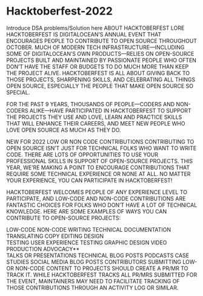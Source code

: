 # Hacktoberfest-2022
Introduce DSA problems/Solution here 
ABOUT
HACKTOBERFEST LORE
HACKTOBERFEST IS DIGITALOCEAN’S ANNUAL EVENT THAT ENCOURAGES PEOPLE TO CONTRIBUTE TO OPEN SOURCE THROUGHOUT OCTOBER. MUCH OF MODERN TECH INFRASTRUCTURE—INCLUDING SOME OF DIGITALOCEAN’S OWN PRODUCTS—RELIES ON OPEN-SOURCE PROJECTS BUILT AND MAINTAINED BY PASSIONATE PEOPLE WHO OFTEN DON’T HAVE THE STAFF OR BUDGETS TO DO MUCH MORE THAN KEEP THE PROJECT ALIVE. HACKTOBERFEST IS ALL ABOUT GIVING BACK TO THOSE PROJECTS, SHARPENING SKILLS, AND CELEBRATING ALL THINGS OPEN SOURCE, ESPECIALLY THE PEOPLE THAT MAKE OPEN SOURCE SO SPECIAL.

FOR THE PAST 9 YEARS, THOUSANDS OF PEOPLE—CODERS AND NON-CODERS ALIKE—HAVE PARTICIPATED IN HACKTOBERFEST TO SUPPORT THE PROJECTS THEY USE AND LOVE, LEARN AND PRACTICE SKILLS THAT WILL ENHANCE THEIR CAREERS, AND MEET NEW PEOPLE WHO LOVE OPEN SOURCE AS MUCH AS THEY DO.


NEW FOR 2022
LOW OR NON CODE CONTRIBUTIONS
CONTRIBUTING TO OPEN SOURCE ISN’T JUST FOR TECHNICAL FOLKS WHO WANT TO WRITE CODE. THERE ARE LOTS OF OPPORTUNITIES TO USE YOUR PROFESSIONAL SKILLS IN SUPPORT OF OPEN-SOURCE PROJECTS. THIS YEAR, WE’RE MAKING A POINT TO ENCOURAGE CONTRIBUTIONS THAT REQUIRE SOME TECHNICAL EXPERIENCE OR NONE AT ALL. NO MATTER YOUR EXPERIENCE, YOU CAN PARTICIPATE IN HACKTOBERFEST!

HACKTOBERFEST WELCOMES PEOPLE OF ANY EXPERIENCE LEVEL TO PARTICIPATE, AND LOW-CODE AND NON-CODE CONTRIBUTIONS ARE FANTASTIC CHOICES FOR FOLKS WHO DON’T HAVE A LOT OF TECHNICAL KNOWLEDGE. HERE ARE SOME EXAMPLES OF WAYS YOU CAN CONTRIBUTE TO OPEN-SOURCE PROJECTS:

LOW-CODE	NON-CODE
WRITING	
TECHNICAL DOCUMENTATION
TRANSLATING
COPY EDITING
DESIGN	
TESTING
USER EXPERIENCE TESTING
GRAPHIC DESIGN
VIDEO PRODUCTION
ADVOCACY**	
TALKS OR PRESENTATIONS
TECHNICAL BLOG POSTS
PODCASTS
CASE STUDIES
SOCIAL MEDIA
BLOG POSTS
CONTRIBUTORS SUBMITTING LOW- OR NON-CODE CONTENT TO PROJECTS SHOULD CREATE A PR/MR TO TRACK IT. WHILE HACKTOBERFEST TRACKS ALL PR/MRS SUBMITTED FOR THE EVENT, MAINTAINERS MAY NEED TO FACILITATE TRACKING OF THOSE CONTRIBUTIONS THROUGH AN ACTIVITY LOG OR SIMILAR.
